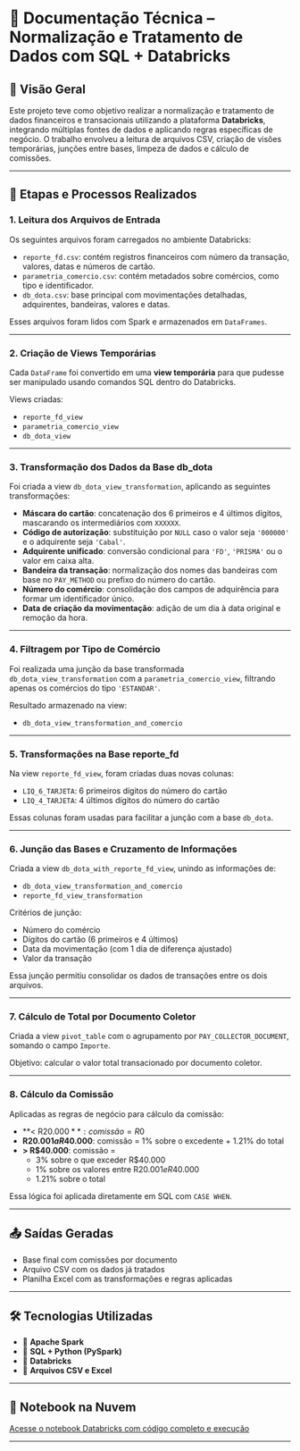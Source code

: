 # 📘 Documentação Técnica – Normalização e Tratamento de Dados com SQL + Databricks

## 🧾 Visão Geral

Este projeto teve como objetivo realizar a normalização e tratamento de dados financeiros e transacionais utilizando a plataforma **Databricks**, integrando múltiplas fontes de dados e aplicando regras específicas de negócio. O trabalho envolveu a leitura de arquivos CSV, criação de visões temporárias, junções entre bases, limpeza de dados e cálculo de comissões.

---

## 🔹 Etapas e Processos Realizados

### 1. **Leitura dos Arquivos de Entrada**
Os seguintes arquivos foram carregados no ambiente Databricks:

- `reporte_fd.csv`: contém registros financeiros com número da transação, valores, datas e números de cartão.
- `parametria_comercio.csv`: contém metadados sobre comércios, como tipo e identificador.
- `db_dota.csv`: base principal com movimentações detalhadas, adquirentes, bandeiras, valores e datas.

Esses arquivos foram lidos com Spark e armazenados em `DataFrames`.

---

### 2. **Criação de Views Temporárias**
Cada `DataFrame` foi convertido em uma **view temporária** para que pudesse ser manipulado usando comandos SQL dentro do Databricks.

Views criadas:
- `reporte_fd_view`
- `parametria_comercio_view`
- `db_dota_view`

---

### 3. **Transformação dos Dados da Base db_dota**

Foi criada a view `db_dota_view_transformation`, aplicando as seguintes transformações:

- **Máscara do cartão**: concatenação dos 6 primeiros e 4 últimos dígitos, mascarando os intermediários com `XXXXXX`.
- **Código de autorização**: substituição por `NULL` caso o valor seja `'000000'` e o adquirente seja `'Cabal'`.
- **Adquirente unificado**: conversão condicional para `'FD'`, `'PRISMA'` ou o valor em caixa alta.
- **Bandeira da transação**: normalização dos nomes das bandeiras com base no `PAY_METHOD` ou prefixo do número do cartão.
- **Número do comércio**: consolidação dos campos de adquirência para formar um identificador único.
- **Data de criação da movimentação**: adição de um dia à data original e remoção da hora.

---

### 4. **Filtragem por Tipo de Comércio**
Foi realizada uma junção da base transformada `db_dota_view_transformation` com a `parametria_comercio_view`, filtrando apenas os comércios do tipo `'ESTANDAR'`.

Resultado armazenado na view:
- `db_dota_view_transformation_and_comercio`

---

### 5. **Transformações na Base reporte_fd**

Na view `reporte_fd_view`, foram criadas duas novas colunas:

- `LIQ_6_TARJETA`: 6 primeiros dígitos do número do cartão
- `LIQ_4_TARJETA`: 4 últimos dígitos do número do cartão

Essas colunas foram usadas para facilitar a junção com a base `db_dota`.

---

### 6. **Junção das Bases e Cruzamento de Informações**

Criada a view `db_dota_with_reporte_fd_view`, unindo as informações de:

- `db_dota_view_transformation_and_comercio`
- `reporte_fd_view_transformation`

Critérios de junção:
- Número do comércio
- Dígitos do cartão (6 primeiros e 4 últimos)
- Data da movimentação (com 1 dia de diferença ajustado)
- Valor da transação

Essa junção permitiu consolidar os dados de transações entre os dois arquivos.

---

### 7. **Cálculo de Total por Documento Coletor**

Criada a view `pivot_table` com o agrupamento por `PAY_COLLECTOR_DOCUMENT`, somando o campo `Importe`.

Objetivo: calcular o valor total transacionado por documento coletor.

---

### 8. **Cálculo da Comissão**

Aplicadas as regras de negócio para cálculo da comissão:

- **< R$20.000**: comissão = R$0
- **R$20.001 a R$40.000**: comissão = 1% sobre o excedente + 1.21% do total
- **> R$40.000**: comissão = 
  - 3% sobre o que exceder R$40.000
  - 1% sobre os valores entre R$20.001 e R$40.000
  - 1.21% sobre o total

Essa lógica foi aplicada diretamente em SQL com `CASE WHEN`.

---

## 📤 Saídas Geradas

- Base final com comissões por documento
- Arquivo CSV com os dados já tratados
- Planilha Excel com as transformações e regras aplicadas

---

## 🛠 Tecnologias Utilizadas

- 📍 **Apache Spark**
- 📍 **SQL + Python (PySpark)**
- 📍 **Databricks**
- 📍 **Arquivos CSV e Excel**

---

## 🔗 Notebook na Nuvem

[Acesse o notebook Databricks com código completo e execução](https://databricks-prod-cloudfront.cloud.databricks.com/public/4027ec902e239c93eaaa8714f173bcfc/1186711081889598/3474049659358438/2401084538103174/latest.html)

---
